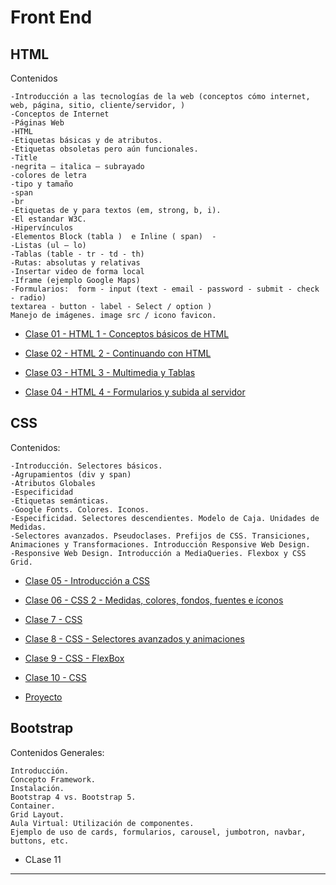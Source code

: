 # Front End

## HTML

Contenidos

```
-Introducción a las tecnologías de la web (conceptos cómo internet, web, página, sitio, cliente/servidor, ) 
-Conceptos de Internet
-Páginas Web
-HTML
-Etiquetas básicas y de atributos. 
-Etiquetas obsoletas pero aún funcionales.
-Title 
-negrita – italica – subrayado 
-colores de letra
-tipo y tamaño
-span 
-br
-Etiquetas de y para textos (em, strong, b, i).
-El estandar W3C.
-Hipervínculos 
-Elementos Block (tabla )  e Inline ( span)  -
-Listas (ul – lo)
-Tablas (table - tr - td - th) 
-Rutas: absolutas y relativas
-Insertar video de forma local
-Iframe (ejemplo Google Maps)
-Formularios:  form - input (text - email - password - submit - check - radio) 
textarea - button - label - Select / option )
Manejo de imágenes. image src / icono favicon.
```

- [Clase 01 - HTML 1 - Conceptos básicos de HTML](https://github.com/eugenia1984/CodoACodo-FS-Java/blob/main/front-end/clase-01.md)

- [Clase 02 - HTML 2 - Continuando con HTML](https://github.com/eugenia1984/CodoACodo-FS-Java/blob/main/front-end/clase-02.md)

- [Clase 03 - HTML 3 - Multimedia y Tablas](https://github.com/eugenia1984/CodoACodo-FS-Java/blob/main/front-end/clase-03.md)  

- [Clase 04 - HTML 4 - Formularios y subida al servidor](https://github.com/eugenia1984/CodoACodo-FS-Java/blob/main/front-end/clase-04.md)

## CSS

Contenidos:

```
-Introducción. Selectores básicos.
-Agrupamientos (div y span)
-Atributos Globales
-Especificidad
-Etiquetas semánticas.
-Google Fonts. Colores. Iconos.
-Especificidad. Selectores descendientes. Modelo de Caja. Unidades de Medidas.
-Selectores avanzados. Pseudoclases. Prefijos de CSS. Transiciones, Animaciones y Transformaciones. Introducción Responsive Web Design.
-Responsive Web Design. Introducción a MediaQueries. Flexbox y CSS Grid.
```

- [Clase 05 - Introducción a CSS](https://github.com/eugenia1984/CodoACodo-FS-Java/blob/main/front-end/clase-05.md)

- [Clase 06 - CSS 2 - Medidas, colores, fondos, fuentes e íconos](https://github.com/eugenia1984/CodoACodo-FS-Java/blob/main/front-end/clase-06.md)

- [Clase 7 - CSS](https://github.com/eugenia1984/CodoACodo-FS-Java/blob/main/front-end/clase-07.md)

- [Clase 8 - CSS - Selectores avanzados y animaciones](https://github.com/eugenia1984/CodoACodo-FS-Java/blob/main/front-end/clase-08.md)

- [Clase 9  - CSS - FlexBox](https://github.com/eugenia1984/CodoACodo-FS-Java/blob/main/front-end/clase-09.md)

- [Clase 10 - CSS](https://github.com/eugenia1984/CodoACodo-FS-Java/blob/main/front-end/clase-10.md)
    
- [Proyecto](https://github.com/eugenia1984/CodoACodo-FS-Java/blob/main/front-end/proyecto.md)

## Bootstrap

Contenidos Generales:

```
Introducción.
Concepto Framework.
Instalación.
Bootstrap 4 vs. Bootstrap 5.
Container.
Grid Layout.
Aula Virtual: Utilización de componentes.
Ejemplo de uso de cards, formularios, carousel, jumbotron, navbar, buttons, etc.
```

- CLase 11

--- 
